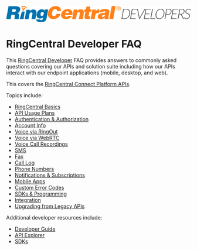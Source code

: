 ![RingCentral Developers](ringcentral-developers_1000x89.png)

# RingCentral Developer FAQ

This [RingCentral Developer](https://developers.ringcentral.com) FAQ provides answers to commonly asked questions covering our APIs and solution suite including how our APIs interact with our endpoint applications (mobile, desktop, and web).

This covers the [RingCentral Connect Platform APIs](https://developers.ringcentral.com).

Topics include:

* [RingCentral Basics](basics.md)
* [API Usage Plans](api_usage_plan.md)
* [Authentication & Authorization](oauth.md)
* [Account Info](account.md)
* [Voice via RingOut](voice_ringout.md)
* [Voice via WebRTC](voice_webrtc.md)
* [Voice Call Recordings](voice_recording.md)
* [SMS](sms.md)
* [Fax](fax.md)
* [Call Log](call_log.md)
* [Phone Numbers](phone_numbers.md)
* [Notifications & Subscriptions](notifications_subscriptions.md)
* [Mobile Apps](mobile.md)
* [Custom Error Codes](errors.md)
* [SDKs & Programming](sdks_programming.md)
* [Integration](integration.md)
* [Upgrading from Legacy APIs](legacy_ringout_faxout_apis.md)

Additional developer resources include:

* [Developer Guide](https://developer.ringcentral.com/api-docs/)
* [API Explorer](https://developer.ringcentral.com/api-explorer/)
* [SDKs](https://developer.ringcentral.com/library/sdks.html)

